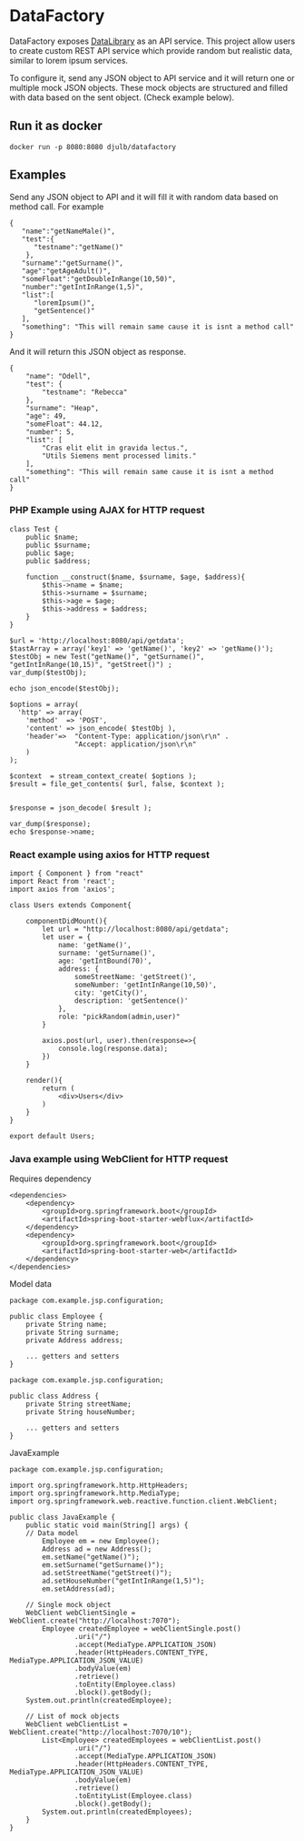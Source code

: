 
# DataFactory  
  
DataFactory exposes [DataLibrary](https://github.com/djulbicb/DataLibrary) as an API service. This project allow users to create custom REST API service which provide random but realistic data, similar to lorem ipsum services.  
  
To configure it, send any JSON object to API service and it will return one or multiple mock JSON objects. These mock objects are structured and filled with data based on the sent object. (Check example below).

## Run it as docker
```
docker run -p 8080:8080 djulb/datafactory
```
  
## Examples  
Send any JSON object to API and it will fill it with random data based on method call. For example  
```  
{
   "name":"getNameMale()",
   "test":{
      "testname":"getName()"
    },
   "surname":"getSurname()",
   "age":"getAgeAdult()",
   "someFloat":"getDoubleInRange(10,50)",
   "number":"getIntInRange(1,5)",
   "list":[
      "loremIpsum()",
      "getSentence()"
   ],
   "something": "This will remain same cause it is isnt a method call"
}
```  
And it will return this JSON object as response.
```  
{
    "name": "Odell",
    "test": {
        "testname": "Rebecca"
    },
    "surname": "Heap",
    "age": 49,
    "someFloat": 44.12,
    "number": 5,
    "list": [
        "Cras elit elit in gravida lectus.",
        "Utils Siemens ment processed limits."
    ],
    "something": "This will remain same cause it is isnt a method call"
}
```   

### PHP  Example using AJAX for HTTP request
```
class Test {
	public $name;
	public $surname;
	public $age;
	public $address;

	function __construct($name, $surname, $age, $address){
		$this->name = $name;
		$this->surname = $surname;
		$this->age = $age;
		$this->address = $address;
	}
}

$url = 'http://localhost:8080/api/getdata';
$tastArray = array('key1' => 'getName()', 'key2' => 'getName()');
$testObj = new Test("getName()", "getSurname()", "getIntInRange(10,15)", "getStreet()") ;
var_dump($testObj);

echo json_encode($testObj);

$options = array(
  'http' => array(
    'method'  => 'POST',
    'content' => json_encode( $testObj ),
    'header'=>  "Content-Type: application/json\r\n" .
                "Accept: application/json\r\n"
    )
);

$context  = stream_context_create( $options );
$result = file_get_contents( $url, false, $context );


$response = json_decode( $result );

var_dump($response);
echo $response->name;
```
### React example using axios for HTTP request
```
import { Component } from "react"
import React from 'react';
import axios from 'axios';

class Users extends Component{

    componentDidMount(){
        let url = "http://localhost:8080/api/getdata";
        let user = {
            name: 'getName()',
            surname: 'getSurname()',
            age: 'getIntBound(70)',
            address: {
                someStreetName: 'getStreet()',
                someNumber: 'getIntInRange(10,50)',
                city: 'getCity()',
                description: 'getSentence()'
            },
            role: "pickRandom(admin,user)"
        }

        axios.post(url, user).then(response=>{
            console.log(response.data);
        })
    }

    render(){
        return (
            <div>Users</div>
        )
    }
}

export default Users;
```
### Java example using WebClient for HTTP request
Requires dependency
```
<dependencies>
    <dependency>
        <groupId>org.springframework.boot</groupId>
        <artifactId>spring-boot-starter-webflux</artifactId>
    </dependency>
    <dependency>
        <groupId>org.springframework.boot</groupId>
        <artifactId>spring-boot-starter-web</artifactId>
    </dependency>
</dependencies>    
```

Model data
```
package com.example.jsp.configuration;

public class Employee {
    private String name;
    private String surname;
    private Address address;
    
    ... getters and setters
}

package com.example.jsp.configuration;

public class Address {
    private String streetName;
    private String houseNumber;
    
    ... getters and setters
}
```
JavaExample
```
package com.example.jsp.configuration;

import org.springframework.http.HttpHeaders;
import org.springframework.http.MediaType;
import org.springframework.web.reactive.function.client.WebClient;

public class JavaExample {
    public static void main(String[] args) {
	// Data model
        Employee em = new Employee();
        Address ad = new Address();
        em.setName("getName()");
        em.setSurname("getSurname()");
        ad.setStreetName("getStreet()");
        ad.setHouseNumber("getIntInRange(1,5)");
        em.setAddress(ad);

	// Single mock object
	WebClient webClientSingle = WebClient.create("http://localhost:7070");
        Employee createdEmployee = webClientSingle.post()
                .uri("/")
                .accept(MediaType.APPLICATION_JSON)
                .header(HttpHeaders.CONTENT_TYPE, MediaType.APPLICATION_JSON_VALUE)
                .bodyValue(em)
                .retrieve()
                .toEntity(Employee.class)
                .block().getBody();
	System.out.println(createdEmployee);
	
	// List of mock objects
	WebClient webClientList = WebClient.create("http://localhost:7070/10");
        List<Employee> createdEmployees = webClientList.post()
                .uri("/")
                .accept(MediaType.APPLICATION_JSON)
                .header(HttpHeaders.CONTENT_TYPE, MediaType.APPLICATION_JSON_VALUE)
                .bodyValue(em)
                .retrieve()
                .toEntityList(Employee.class)
                .block().getBody();
        System.out.println(createdEmployees);
    }
}
```
